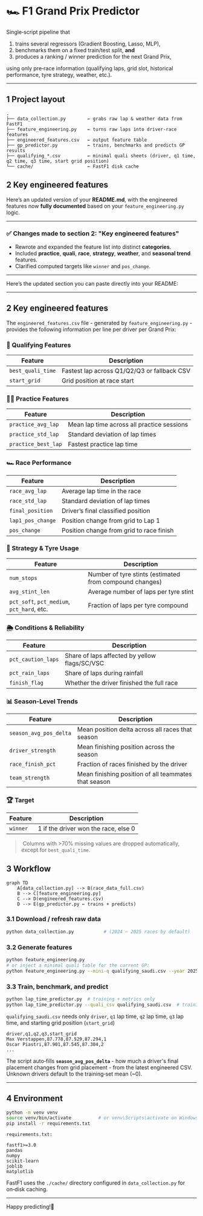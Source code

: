# 🏎️ F1 Grand Prix Predictor

Single‑script pipeline that

1. trains several regressors (Gradient Boosting, Lasso, MLP),  
2. benchmarks them on a fixed train/test split, **and**  
3. produces a ranking / winner prediction for the next Grand Prix,

using only pre‑race information (qualifying laps, grid slot, historical
performance, tyre strategy, weather, etc.).

---

## 1 Project layout
```text
.
├── data_collection.py        ← grabs raw lap & weather data from FastF1
├── feature_engineering.py    ← turns raw laps into driver‑race features
├── engineered_features.csv   ← output feature table
├── gp_predictor.py           ← trains, benchmarks and predicts GP results
├── qualifying_*.csv          ← minimal quali sheets (driver, q1 time, q2 time, q3 time, start grid position)
└── cache/                    ← FastF1 disk cache
```

## 2 Key engineered features

Here’s an updated version of your **README.md**, with the engineered features now **fully documented** based on your `feature_engineering.py` logic.

---

### ✅ Changes made to section 2: "Key engineered features"

- Rewrote and expanded the feature list into distinct **categories**.
- Included **practice**, **quali**, **race**, **strategy**, **weather**, and **seasonal trend** features.
- Clarified computed targets like `winner` and `pos_change`.

---

Here’s the updated section you can paste directly into your README:

---

## 2 Key engineered features

The `engineered_features.csv` file - generated by `feature_engineering.py` - provides the following information per line per driver per Grand Prix:

### 🏁 Qualifying Features
| Feature             | Description                                                  |
|---------------------|--------------------------------------------------------------|
| `best_quali_time`   | Fastest lap across Q1/Q2/Q3 or fallback CSV                  |
| `start_grid`        | Grid position at race start                                  |

### 🏃‍♂️ Practice Features
| Feature              | Description                                |
|----------------------|--------------------------------------------|
| `practice_avg_lap`   | Mean lap time across all practice sessions |
| `practice_std_lap`   | Standard deviation of lap times            |
| `practice_best_lap`  | Fastest practice lap time                  |

### 🏎️ Race Performance
| Feature              | Description                                      |
|----------------------|--------------------------------------------------|
| `race_avg_lap`       | Average lap time in the race                     |
| `race_std_lap`       | Standard deviation of lap times                  |
| `final_position`     | Driver’s final classified position               |
| `lap1_pos_change`    | Position change from grid to Lap 1               |
| `pos_change`         | Position change from grid to race finish         |

### 🔧 Strategy & Tyre Usage
| Feature              | Description                                         |
|----------------------|-----------------------------------------------------|
| `num_stops`          | Number of tyre stints (estimated from compound changes) |
| `avg_stint_len`      | Average number of laps per tyre stint              |
| `pct_soft`, `pct_medium`, `pct_hard`, etc. | Fraction of laps per tyre compound      |

### 🌦️ Conditions & Reliability
| Feature              | Description                                       |
|----------------------|---------------------------------------------------|
| `pct_caution_laps`   | Share of laps affected by yellow flags/SC/VSC     |
| `pct_rain_laps`      | Share of laps during rainfall                     |
| `finish_flag`        | Whether the driver finished the full race         |

### 📊 Season-Level Trends
| Feature                  | Description                                           |
|--------------------------|-------------------------------------------------------|
| `season_avg_pos_delta`   | Mean position delta across all races that season      |
| `driver_strength`        | Mean finishing position across the season             |
| `race_finish_pct`        | Fraction of races finished by the driver              |
| `team_strength`          | Mean finishing position of all teammates that season  |

### 🏆 Target
| Feature   | Description                                      |
|-----------|--------------------------------------------------|
| `winner`  | 1 if the driver won the race, else 0             |

>️ Columns with >70% missing values are dropped automatically, except for `best_quali_time`.

## 3 Workflow

```mermaid
graph TD
    A[data_collection.py] --> B(race_data_full.csv)
    B --> C[feature_engineering.py]
    C --> D(engineered_features.csv)
    D --> E(gp_predictor.py ← trains + predicts)
```

### 3.1 Download / refresh raw data
```bash
python data_collection.py           # (2024 – 2025 races by default)
```

### 3.2 Generate features
```bash
python feature_engineering.py
# or inject a minimal quali table for the current GP:
python feature_engineering.py --mini-q qualifying_saudi.csv --year 2025 --round 4
```

### 3.3 Train, benchmark, and predict
```bash
python lap_time_predictor.py  # training + metrics only
python lap_time_predictor.py --quali_csv qualifying_saudi.csv  # training + metrics + prediction
```

`qualifying_saudi.csv` needs only `driver`, `q1` lap time, `q2` lap time, `q3` lap time, and starting grid position (`start_grid`)
```csv
driver,q1,q2,q3,start_grid
Max Verstappen,87.778,87.529,87.294,1
Oscar Piastri,87.901,87.545,87.304,2
...
```
The script auto‑fills **`season_avg_pos_delta`** - how much a driver's final placement changes from grid placement - from the latest engineered CSV.
Unknown drivers default to the training‑set mean (~0).

---

## 4 Environment

```bash
python -m venv venv
source venv/bin/activate          # or venv\Scripts\activate on Windows
pip install -r requirements.txt
```

`requirements.txt:`
```
fastf1>=3.0
pandas
numpy
scikit-learn
joblib
matplotlib
```

FastF1 uses the `./cache/` directory configured in `data_collection.py` for on‑disk caching.

---

Happy predicting!🏁
